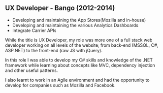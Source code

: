 ## UX Developer - Bango (2012-2014)

* Developing and maintaining the App Stores(Mozilla and in-house)
* Developing and maintaining the various Analytics Dashboards
* Integrate Carrier APIs

While the title is UX Developer, my role was more one of a full stack web developer working on all levels of the website; from back-end (MSSQL, C#, ASP.NET) to the front-end (raw JS with jQuery).

In this role I was able to develop my C# skills and knowledge of the .NET framework while learning about concepts like MVC, dependency injection and other useful patterns.

I also learnt to work in an Agile environment and had the opportunity to develop for companies such as Mozilla and Facebook.
